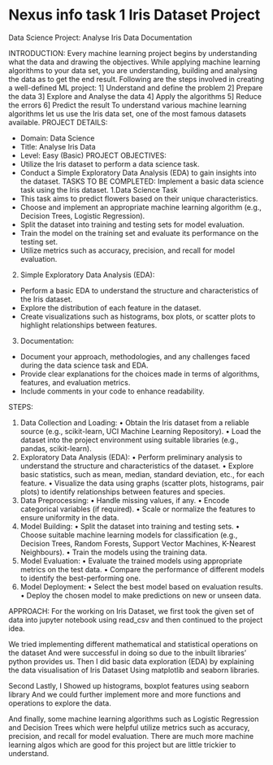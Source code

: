 # Nexus info task 1 Iris Dataset Project
Data Science Project: Analyse Iris Data
Documentation

INTRODUCTION:
Every machine learning project begins by understanding what the data and drawing the objectives. While applying machine learning algorithms to your data set, you are understanding, building and analysing the data as to get the end result.
Following are the steps involved in creating a well-defined ML project:
1] Understand and define the problem
2] Prepare the data
3] Explore and Analyse the data
4] Apply the algorithms
5] Reduce the errors
6] Predict the result
To understand various machine learning algorithms let us use the Iris data set, one of the most famous datasets available.
PROJECT DETAILS:
- Domain: Data Science
- Title: Analyse Iris Data
- Level: Easy (Basic)
PROJECT OBJECTIVES:
- Utilize the Iris dataset to perform a data science task.
- Conduct a Simple Exploratory Data Analysis (EDA) to gain insights into the
dataset.
TASKS TO BE COMPLETED:
Implement a basic data science task using the Iris dataset.
1.Data Science Task
- This task aims to predict flowers based on their unique characteristics.
- Choose and implement an appropriate machine learning algorithm (e.g.,
Decision Trees, Logistic Regression).
- Split the dataset into training and testing sets for model evaluation.
- Train the model on the training set and evaluate its performance on the
testing set.
- Utilize metrics such as accuracy, precision, and recall for model evaluation.
2. Simple Exploratory Data Analysis (EDA):
- Perform a basic EDA to understand the structure and characteristics of the
Iris dataset.
- Explore the distribution of each feature in the dataset.
- Create visualizations such as histograms, box plots, or scatter plots to highlight
relationships between features.
3. Documentation:
- Document your approach, methodologies, and any challenges faced during the
data science task and EDA.
- Provide clear explanations for the choices made in terms of algorithms,
features, and evaluation metrics.
- Include comments in your code to enhance readability.










STEPS:
1.	Data Collection and Loading:
•	Obtain the Iris dataset from a reliable source (e.g., scikit-learn, UCI Machine Learning Repository).
•	Load the dataset into the project environment using suitable libraries (e.g., pandas, scikit-learn).
2.	Exploratory Data Analysis (EDA):
•	Perform preliminary analysis to understand the structure and characteristics of the dataset.
•	Explore basic statistics, such as mean, median, standard deviation, etc., for each feature.
•	Visualize the data using graphs (scatter plots, histograms, pair plots) to identify relationships between features and species.
3.	Data Preprocessing:
•	Handle missing values, if any.
•	Encode categorical variables (if required).
•	Scale or normalize the features to ensure uniformity in the data.
4.	Model Building:
•	Split the dataset into training and testing sets.
•	Choose suitable machine learning models for classification (e.g., Decision Trees, Random Forests, Support Vector Machines, K-Nearest Neighbours).
•	Train the models using the training data.
5.	Model Evaluation:
•	Evaluate the trained models using appropriate metrics on the test data.
•	Compare the performance of different models to identify the best-performing one.
6.	Model Deployment:
•	Select the best model based on evaluation results.
•	Deploy the chosen model to make predictions on new or unseen data.









APPROACH:
For the working on Iris Dataset, we first took the given set of data into jupyter notebook
using read_csv and then continued to the project idea.

We tried implementing different mathematical and statistical operations on the dataset 
And were successful in doing so due to the inbuilt libraries’ python provides us. 
Then I did basic data exploration (EDA) by explaining the data visualisation of Iris Dataset
Using matplotlib and seaborn libraries. 

Second Lastly, I Showed up histograms, boxplot features using seaborn library
And we could further implement more and more functions and operations to explore the data.

And finally, some machine learning algorithms such as Logistic Regression and Decision Trees which were helpful utilize metrics such as accuracy, precision, and recall for model evaluation.
There are much more machine learning algos which are good for this project but are little trickier to understand.


